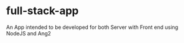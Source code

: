 # full-stack-app
An App intended to be developed for both Server with Front end using NodeJS and Ang2
